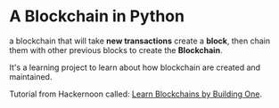 # A Blockchain in Python

a blockchain that will take **new transactions** create a **block**, then chain them with other previous blocks to create the **Blockchain**.

It's a learning project to learn about how blockchain are created and maintained. 

Tutorial from Hackernoon called: [Learn Blockchains by Building One](https://hackernoon.com/learn-blockchains-by-building-one-117428612f46).
